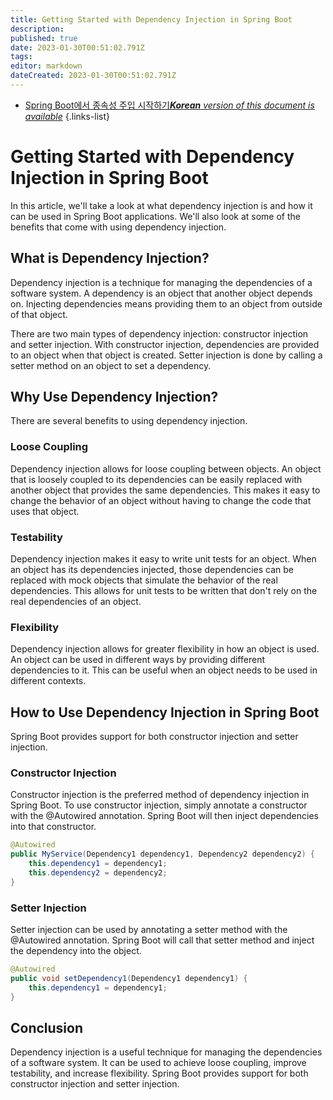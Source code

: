 ```yaml
---
title: Getting Started with Dependency Injection in Spring Boot
description: 
published: true
date: 2023-01-30T00:51:02.791Z
tags: 
editor: markdown
dateCreated: 2023-01-30T00:51:02.791Z
---
```


- [Spring Boot에서 종속성 주입 시작하기***Korean** version of this document is available*](/ko/Knowledge-base/Spring-Boot/getting-started-with-dependency-injection-in-spring-boot)
{.links-list}


# Getting Started with Dependency Injection in Spring Boot

In this article, we'll take a look at what dependency injection is and how it can be used in Spring Boot applications. We'll also look at some of the benefits that come with using dependency injection.

## What is Dependency Injection?

Dependency injection is a technique for managing the dependencies of a software system. A dependency is an object that another object depends on. Injecting dependencies means providing them to an object from outside of that object.

There are two main types of dependency injection: constructor injection and setter injection. With constructor injection, dependencies are provided to an object when that object is created. Setter injection is done by calling a setter method on an object to set a dependency.

## Why Use Dependency Injection?

There are several benefits to using dependency injection.

### Loose Coupling

Dependency injection allows for loose coupling between objects. An object that is loosely coupled to its dependencies can be easily replaced with another object that provides the same dependencies. This makes it easy to change the behavior of an object without having to change the code that uses that object.

### Testability

Dependency injection makes it easy to write unit tests for an object. When an object has its dependencies injected, those dependencies can be replaced with mock objects that simulate the behavior of the real dependencies. This allows for unit tests to be written that don't rely on the real dependencies of an object.

### Flexibility

Dependency injection allows for greater flexibility in how an object is used. An object can be used in different ways by providing different dependencies to it. This can be useful when an object needs to be used in different contexts.

## How to Use Dependency Injection in Spring Boot

Spring Boot provides support for both constructor injection and setter injection.

### Constructor Injection

Constructor injection is the preferred method of dependency injection in Spring Boot. To use constructor injection, simply annotate a constructor with the @Autowired annotation. Spring Boot will then inject dependencies into that constructor.

```java
@Autowired
public MyService(Dependency1 dependency1, Dependency2 dependency2) {
    this.dependency1 = dependency1;
    this.dependency2 = dependency2;
}
```

### Setter Injection

Setter injection can be used by annotating a setter method with the @Autowired annotation. Spring Boot will call that setter method and inject the dependency into the object.

```java
@Autowired
public void setDependency1(Dependency1 dependency1) {
    this.dependency1 = dependency1;
}
```

## Conclusion

Dependency injection is a useful technique for managing the dependencies of a software system. It can be used to achieve loose coupling, improve testability, and increase flexibility. Spring Boot provides support for both constructor injection and setter injection.